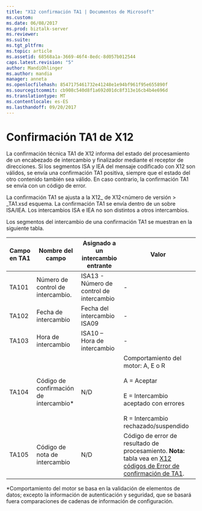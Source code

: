 ```yaml
---
title: "X12 confirmación TA1 | Documentos de Microsoft"
ms.custom: 
ms.date: 06/08/2017
ms.prod: biztalk-server
ms.reviewer: 
ms.suite: 
ms.tgt_pltfrm: 
ms.topic: article
ms.assetid: 68568a1a-3669-46f4-8edc-8d057b012544
caps.latest.revision: "5"
author: MandiOhlinger
ms.author: mandia
manager: anneta
ms.openlocfilehash: 8547175461732e41248e1e94bf961f95e655890f
ms.sourcegitcommit: cb908c540d8f1a692d01dc8f313e16cb4b4e696d
ms.translationtype: MT
ms.contentlocale: es-ES
ms.lasthandoff: 09/20/2017
---
```

# <a name="x12-ta1-acknowledgment"></a>Confirmación TA1 de X12
La confirmación técnica TA1 de X12 informa del estado del procesamiento de un encabezado de intercambio y finalizador mediante el receptor de direcciones. Si los segmentos ISA y IEA del mensaje codificado con X12 son válidos, se envía una confirmación TA1 positiva, siempre que el estado del otro contenido también sea válido. En caso contrario, la confirmación TA1 se envía con un código de error.  
  
 La confirmación TA1 se ajusta a la X12_ de X12\<número de versión > _TA1.xsd esquema. La confirmación TA1 se envía dentro de un sobre ISA/IEA. Los intercambios ISA e IEA no son distintos a otros intercambios.  
  
 Los segmentos del intercambio de una confirmación TA1 se muestran en la siguiente tabla.  
  
|Campo en TA1|Nombre del campo|Asignado a un intercambio entrante|Valor|  
|------------------|-------------------|------------------------------------|-----------|  
|TA101|Número de control de intercambio.|ISA13 - Número de control de intercambio|-|  
|TA102|Fecha de intercambio|Fecha del intercambio ISA09|-|  
|TA103|Hora de intercambio|ISA10 – Hora de intercambio|-|  
|TA104|Código de confirmación de intercambio*|N/D|Comportamiento del motor: A, E o R<br /><br /> A = Aceptar<br /><br /> E = Intercambio aceptado con errores<br /><br /> R = Intercambio rechazado/suspendido|  
|TA105|Código de nota de intercambio|N/D|Código de error de resultado de procesamiento. **Nota:** tabla vea en [X12 códigos de Error de confirmación de TA1](../core/x12-ta1-acknowledgment-error-codes.md).|  
  
 \*Comportamiento del motor se basa en la validación de elementos de datos; excepto la información de autenticación y seguridad, que se basará fuera comparaciones de cadenas de información de configuración.
